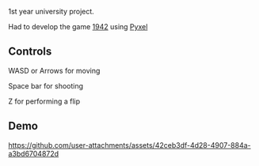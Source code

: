 1st year university project.

Had to develop the game [1942](https://www.retrogames.cz/play_026-NES.php) using [Pyxel](https://github.com/kitao/pyxel)

## Controls

WASD or Arrows for moving

Space bar for shooting

Z for performing a flip

## Demo

https://github.com/user-attachments/assets/42ceb3df-4d28-4907-884a-a3bd6704872d
